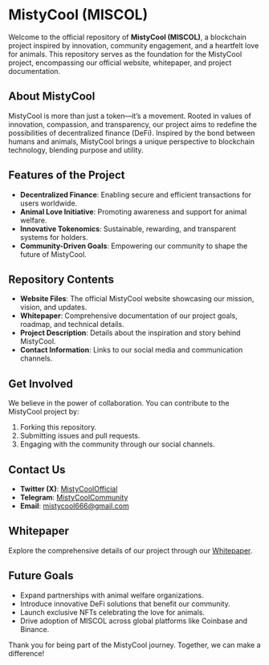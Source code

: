 # MistyCool (MISCOL)

Welcome to the official repository of **MistyCool (MISCOL)**, a blockchain project inspired by innovation, community engagement, and a heartfelt love for animals. This repository serves as the foundation for the MistyCool project, encompassing our official website, whitepaper, and project documentation.

## About MistyCool

MistyCool is more than just a token—it’s a movement. Rooted in values of innovation, compassion, and transparency, our project aims to redefine the possibilities of decentralized finance (DeFi). Inspired by the bond between humans and animals, MistyCool brings a unique perspective to blockchain technology, blending purpose and utility.

## Features of the Project
- **Decentralized Finance**: Enabling secure and efficient transactions for users worldwide.
- **Animal Love Initiative**: Promoting awareness and support for animal welfare.
- **Innovative Tokenomics**: Sustainable, rewarding, and transparent systems for holders.
- **Community-Driven Goals**: Empowering our community to shape the future of MistyCool.

## Repository Contents
- **Website Files**: The official MistyCool website showcasing our mission, vision, and updates.
- **Whitepaper**: Comprehensive documentation of our project goals, roadmap, and technical details.
- **Project Description**: Details about the inspiration and story behind MistyCool.
- **Contact Information**: Links to our social media and communication channels.

## Get Involved
We believe in the power of collaboration. You can contribute to the MistyCool project by:
1. Forking this repository.
2. Submitting issues and pull requests.
3. Engaging with the community through our social channels.

## Contact Us
- **Twitter (X)**: [MistyCoolOfficial](https://twitter.com/MistyCoolOfficial)
- **Telegram**: [MistyCoolCommunity](https://t.me/MistyCoolCommunity)
- **Email**: [mistycool666@gmail.com](mailto:mistycool666@gmail.com)

## Whitepaper
Explore the comprehensive details of our project through our [Whitepaper](link-to-whitepaper).

## Future Goals
- Expand partnerships with animal welfare organizations.
- Introduce innovative DeFi solutions that benefit our community.
- Launch exclusive NFTs celebrating the love for animals.
- Drive adoption of MISCOL across global platforms like Coinbase and Binance.

Thank you for being part of the MistyCool journey. Together, we can make a difference!
